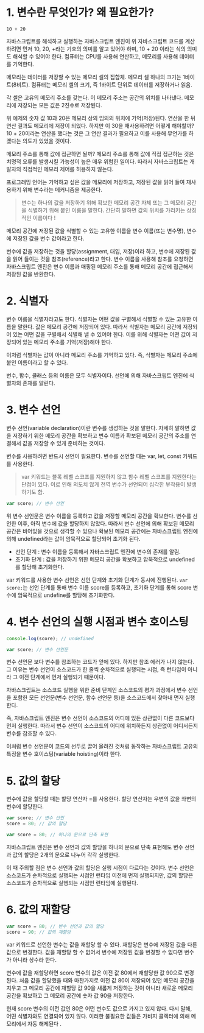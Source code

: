 # 1. 변수란 무엇인가? 왜 필요한가?

```
10 + 20
```

자바스크립트를 해석하고 실행하는 자바스크립트 엔진이 위 자바스크립트 코드를 계산하려면 먼저 10, 20, +라는 기호의 의미를 알고 있어야 하며, 10 + 20 이라는 식의 의미도 해석할 수 있어야 한다.
컴퓨터는 CPU를 사용해 연산하고, 메모리를 사용해 데이터를 기억한다.

메모리는 데이터를 저장할 수 있는 메모리 셀의 집합체.
메모리 셀 하나의 크기는 1바이트(8비트).
컴퓨터는 메모리 셀의 크기, 즉 1바이트 단위로 데이터를 저장하거나 읽음.

각 셀은 고유의 메모리 주소를 갖는다. 이 메모리 주소는 공간의 위치를 나타낸다. 메모리에 저장되는 모든 값은 2진수로 저장된다.

위 예제의 숫자 값 10과 20은 메모리 상의 임의의 위치에 기억(저장)된다. 연산을 한 뒤 연산 결과도 메모리에 저장이 되었다. 하지만 이 30을 재사용하려면 어떻게 해야할까?
10 + 20이라는 연산을 했다는 것은 그 연산 결과가 필요하고 이를 사용해 무언가를 하겠다는 의도가 있었을 것이다.

메모리 주소를 통해 값에 접근하면 될까? 메모리 주소를 통해 값에 직접 접근하는 것은 치명적 오류를 발생시킬 가능성이 높은 매우 위험한 일이다. 따라서 자바스크립트는 개발자의 직접적인 메모리 제어를 허용하지 않는다.

프로그래밍 언어는 기억하고 싶은 값을 메모리에 저장하고, 저장된 값을 읽어 들여 재사용하기 위해 변수라는 메커니즘을 제공한다.

> 변수는 하나의 값을 저장하기 위해 확보한 메모리 공간 자체 또는 그 메모리 공간을 식별하기 위해 붙인 이름을 말한다. 간단히 말하면 값의 위치를 가리키는 상징적인 이름이다 !

메모리 공간에 저장된 값을 식별할 수 있는 고유한 이름을 변수 이름(또는 변수명),
변수에 저장된 값을 변수 값이라고 한다.

변수에 값을 저장하는 것을 할당(assignment, 대입, 저장)이라 하고, 변수에 저장된 값을 읽어 들이는 것을 참조(reference)라고 한다.
변수 이름을 사용해 참조를 요청하면 자바스크립트 엔진은 변수 이름과 매핑된 메모리 주소를 통해 메모리 공간에 접근해서 저장된 값을 반환한다.

# 2. 식별자

변수 이름을 식별자라고도 한다. 식별자는 어떤 값을 구별해서 식별할 수 있는 고유한 이름을 말한다. 값은 메모리 공간에 저장되어 있다. 따라서 식별자는 메모리 공간에 저장되어 있는 어떤 값을 구별해서 식별해 낼 수 있어야 한다. 이를 위해 식별자는 어떤 값이 저장되어 있는 메모리 주소를 기억(저장)해야 한다.

이처럼 식별자는 값이 아니라 메모리 주소를 기억하고 있다. 즉, 식별자는 메모리 주소에 붙인 이름이라고 할 수 있다.

변수, 함수, 클래스 등의 이름은 모두 식별자이다. 선언에 의해 자바스크립트 엔진에 식별자의 존재를 알린다.

# 3. 변수 선언

변수 선언(variable declaration)이란 변수를 생성하는 것을 말한다. 자세히 말하면 값을 저장하기 위한 메모리 공간을 확보하고 변수 이름과 확보된 메모리 공간의 주소를 연결해서 값을 저장할 수 있게 준비하는 것이다.

변수를 사용하려면 반드시 선언이 필요한다. 변수를 선언할 때는 var, let, const 키워드를 사용한다.

> var 키워드는 블록 레벨 스코프를 지원하지 않고 함수 레벨 스코프를 지원한다는 단점이 있다. 이로 인해 의도치 않게 전역 변수가 선언되어 심각한 부작용이 발생하기도 함.

```javascript
var score; // 변수 선언
```

위 변수 선언문은 변수 이름을 등록하고 값을 저장할 메모리 공간을 확보한다. 변수를 선언한 이후, 아직 변수에 값을 할당하지 않았다. 따라서 변수 선언에 의해 확보된 메모리 공간은 비어있을 것으로 생각할 수 있으나 확보된 메모리 공간에는 자바스크립트 엔진에 의해 undefined라는 값이 암묵적으로 할당되어 초기화 된다.

- 선언 단계 : 변수 이름을 등록해서 자바스크립트 엔진에 변수의 존재를 알림.
- 초기화 단계 : 값을 저장하기 위한 메모리 공간을 확보하고 암묵적으로 undefined를 할당해 초기화한다.

var 키워드를 사용한 변수 선언은 선언 단계와 초기화 단계가 동시에 진행된다. `var score;`는 선언 단계를 통해 변수 이름 score를 등록하고, 초기화 단계를 통해 score 변수에 암묵적으로 undefine를 할당해 초기화한다.

# 4. 변수 선언의 실행 시점과 변수 호이스팅

```javascript
console.log(score); // undefined

var score; // 변수 선언문
```

변수 선언문 보다 변수를 참조하는 코드가 앞에 있다. 하지만 참조 에러가 나지 않는다. 그 이유는 변수 선언이 소스코드가 한 줄씩 순차적으로 실행되는 시점, 즉 런타임이 아니라 그 이전 단계에서 먼저 실행되기 때문이다.

자바스크립트는 소스코드 실행을 위한 준비 단계인 소스코드의 평가 과정에서 변수 선언을 포함한 모든 선언문(변수 선언문, 함수 선언문 등)을 소스코드에서 찾아내 먼저 실행한다.

즉, 자바스크립트 엔진은 변수 선언이 소스코드의 어디에 있든 상관없이 다른 코드보다 먼저 실행한다. 따라서 변수 선언이 소스코드의 어디에 위치하든지 상관없이 어디서든지 변수를 참조할 수 있다.

이처럼 변수 선언문이 코드의 선두로 끌어 올려진 것처럼 동작하는 자바스크립트 고유의 특징을 변수 호이스팅(variable hoisting)이라 한다.

# 5. 값의 할당

변수에 값을 할당할 때는 할당 연산자 =를 사용한다. 할당 연산자는 우변의 값을 좌변의 변수에 할당한다.

```javascript
var score; // 변수 선언
score = 80; // 값의 할당

var score = 80; // 하나의 문으로 단축 표현
```

자바스크립트 엔진은 변수 선언과 값의 할당을 하나의 문으로 단축 표현해도 변수 선언과 값의 할당은 2개의 문으로 나누어 각각 실행한다.

이 때 주의할 점은 변수 선언과 값의 할당은 실행 시점이 다르다는 것이다.
변수 선언은 소스코드가 순차적으로 실행되는 시점인 런타임 이전에 먼저 실행되지만,
값의 할당은 소스코드가 순차적으로 실행되는 시점인 런타임에 실행된다.

# 6. 값의 재할당

```javascript
var score = 80; // 변수 선언과 값의 할당
score = 90; // 값의 재할당
```

var 키워드로 선언한 변수는 값을 재할당 할 수 있다. 재할당은 변수에 저장된 값을 다른 값으로 변경한다. 값을 재할당 할 수 없어서 변수에 저장된 값을 변경할 수 없다면 변수가 아니라 상수라 한다.

변수에 값을 재할당하면 score 변수의 값은 이전 값 80에서 재할당한 값 90으로 변경된다. 처음 값을 할당했을 때와 마찬가지로 이전 값 80이 저장되어 있던 메모리 공간을 지우고 그 메모리 공간에 재할당 값 90을 새롭게 저장하는 것이 아니라 새로운 메모리 공간을 확보하고 그 메모리 공간에 숫자 값 90을 저장한다.

현재 score 변수의 이전 값인 80은 어떤 변수도 값으로 가지고 있지 않다. 다시 말해, 어떤 식별자와도 연결되어 있지 않다. 이러한 불필요한 값들은 가비지 콜렉터에 의해 메모리에서 자동 해제된다 .